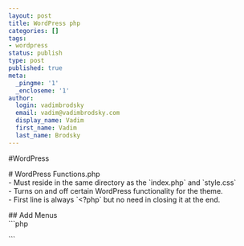 ```yaml
---
layout: post
title: WordPress php
categories: []
tags:
- wordpress
status: publish
type: post
published: true
meta:
  _pingme: '1'
  _encloseme: '1'
author:
  login: vadimbrodsky
  email: vadim@vadimbrodsky.com
  display_name: Vadim
  first_name: Vadim
  last_name: Brodsky
---
```

<p>#WordPress</p>
<p># WordPress Functions.php<br />
- Must reside in the same directory as the `index.php` and `style.css`<br />
- Turns on and off certain WordPress functionality for the theme.<br />
- First line is always `&lt;?php` but no need in closing it at the end.</p>
<p>## Add Menus<br />
```php</p>
<p>```</p>
